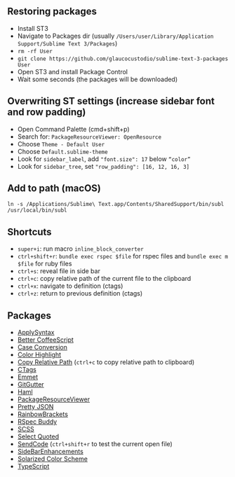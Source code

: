 ## Restoring packages

- Install ST3
- Navigate to Packages dir (usually `/Users/user/Library/Application Support/Sublime Text 3/Packages`)
- `rm -rf User`
- `git clone https://github.com/glaucocustodio/sublime-text-3-packages User`
- Open ST3 and install Package Control
- Wait some seconds (the packages will be downloaded)

## Overwriting ST settings (increase sidebar font and row padding)

- Open Command Palette (cmd+shift+p)
- Search for: `PackageResourceViewer: OpenResource`
- Choose `Theme - Default User`
- Choose `Default.sublime-theme`
- Look for `sidebar_label`, add `"font.size": 17` below `“color”`
- Look for `sidebar_tree`, set `"row_padding": [16, 12, 16, 3]`

## Add to path (macOS)

`ln -s /Applications/Sublime\ Text.app/Contents/SharedSupport/bin/subl /usr/local/bin/subl`

## Shortcuts

- `super+i`: run macro `inline_block_converter`
- `ctrl+shift+r`: `bundle exec rspec $file` for rspec files and `bundle exec m $file` for ruby files
- `ctrl+s`: reveal file in side bar
- `ctrl+c`: copy relative path of the current file to the clipboard
- `ctrl+x`: navigate to definition (ctags)
- `ctrl+z`: return to previous definition (ctags)

## Packages

- <a target="_blank" href="https://sublime.wbond.net/packages/ApplySyntax">ApplySyntax</a>
- <a target="_blank" href="https://packagecontrol.io/packages/Better%20CoffeeScript">Better CoffeeScript</a>
- <a target="_blank" href="https://packagecontrol.io/packages/Case%20Conversion">Case Conversion</a>
- <a target="_blank" href="https://sublime.wbond.net/packages/Color%20Highlight">Color Highlight</a>
- <a target="_blank" href="https://packagecontrol.io/packages/Copy%20Relative%20Path">Copy Relative Path</a> (`ctrl+c` to copy relative path to clipboard)
- <a target="_blank" href="https://packagecontrol.io/packages/CTags">CTags</a>
- <a target="_blank" href="https://packagecontrol.io/packages/Emmet">Emmet</a>
- <a target="_blank" href="https://sublime.wbond.net/packages/GitGutter">Git​Gutter</a>
- <a target="_blank" href="https://sublime.wbond.net/packages/Haml">Haml</a>
- <a target="_blank" href="https://packagecontrol.io/packages/PackageResourceViewer">PackageResourceViewer</a>
- <a target="_blank" href="https://packagecontrol.io/packages/Pretty%20JSON">Pretty JSON</a>
- <a target="_blank" href="https://packagecontrol.io/packages/RainbowBrackets">RainbowBrackets</a>
- <a target="_blank" href="https://packagecontrol.io/packages/RSpec%20Buddy">RSpec Buddy</a>
- <a target="_blank" href="https://packagecontrol.io/packages/SCSS">SCSS</a>
- <a target="_blank" href="https://packagecontrol.io/packages/Select%20Quoted">Select Quoted</a>
- <a target="_blank" href="https://packagecontrol.io/packages/SendCode">SendCode</a> (`ctrl+shift+r` to test the current open file)
- <a target="_blank" href="https://sublime.wbond.net/packages/SideBarEnhancements">Side​Bar​Enhancements</a>
- <a target="_blank" href="https://packagecontrol.io/packages/Solarized%20Color%20Scheme">Solarized Color Scheme</a>
- <a target="_blank" href="https://sublime.wbond.net/packages/TypeScript">TypeScript</a>
